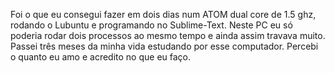 Foi o que eu consegui fazer em dois dias num ATOM dual core de 1.5 ghz, rodando o Lubuntu e programando no Sublime-Text. Neste PC eu só poderia rodar dois processos ao mesmo tempo e ainda assim travava muito. Passei três meses da minha vida estudando por esse computador. Percebi o quanto eu amo e acredito no que eu faço. 

